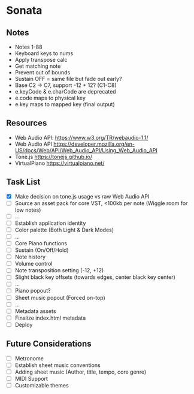 # Sonata

## Notes

- Notes 1-88
- Keyboard keys to nums
- Apply transpose calc
- Get matching note
- Prevent out of bounds
- Sustain OFF = same file but fade out early?
- Base C2 -> C7, support -12 + 12? (C1-C8)
- e.keyCode & e.charCode are deprecated
- e.code maps to physical key
- e.key maps to mapped key (final output)

## Resources

- Web Audio API: https://www.w3.org/TR/webaudio-1.1/
- Web Audio API https://developer.mozilla.org/en-US/docs/Web/API/Web_Audio_API/Using_Web_Audio_API
- Tone.js https://tonejs.github.io/
- VirtualPiano https://virtualpiano.net/

## Task List

- [x] Make decision on tone.js usage vs raw Web Audio API
- [ ] Source an asset pack for core VST, <100kb per note (Wiggle room for low notes)
- [ ] ...
- [ ] Establish application identity
- [ ] Color palette (Both Light & Dark Modes)
- [ ] ...
- [ ] Core Piano functions
- [ ] Sustain (On/Off/Hold)
- [ ] Note history
- [ ] Volume control
- [ ] Note transposition setting (-12, +12)
- [ ] Slight black key offsets (towards edges, center black key center)
- [ ] ...
- [ ] Piano popout?
- [ ] Sheet music popout (Forced on-top)
- [ ] ...
- [ ] Metadata assets
- [ ] Finalize index.html metadata
- [ ] Deploy

## Future Considerations

- [ ] Metronome
- [ ] Establish sheet music conventions
- [ ] Adding sheet music (Author, title, tempo, core genre)
- [ ] MIDI Support
- [ ] Customizable themes
